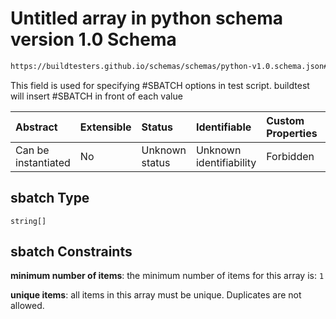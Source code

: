 # Untitled array in python schema version 1.0 Schema

```txt
https://buildtesters.github.io/schemas/schemas/python-v1.0.schema.json#/properties/sbatch
```

This field is used for specifying #SBATCH options in test script. buildtest will insert #SBATCH in front of each value

| Abstract            | Extensible | Status         | Identifiable            | Custom Properties | Additional Properties | Access Restrictions | Defined In                                                                        |
| :------------------ | :--------- | :------------- | :---------------------- | :---------------- | :-------------------- | :------------------ | :-------------------------------------------------------------------------------- |
| Can be instantiated | No         | Unknown status | Unknown identifiability | Forbidden         | Allowed               | none                | [python-v1.0.schema.json*](../out/python-v1.0.schema.json "open original schema") |

## sbatch Type

`string[]`

## sbatch Constraints

**minimum number of items**: the minimum number of items for this array is: `1`

**unique items**: all items in this array must be unique. Duplicates are not allowed.
